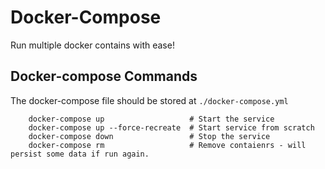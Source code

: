# Docker-Compose

Run multiple docker contains with ease!

## Docker-compose Commands

The docker-compose file should be stored at `./docker-compose.yml`

```
    docker-compose up                   # Start the service
    docker-compose up --force-recreate  # Start service from scratch
    docker-compose down                 # Stop the service  
    docker-compose rm                   # Remove contaienrs - will persist some data if run again.
```

